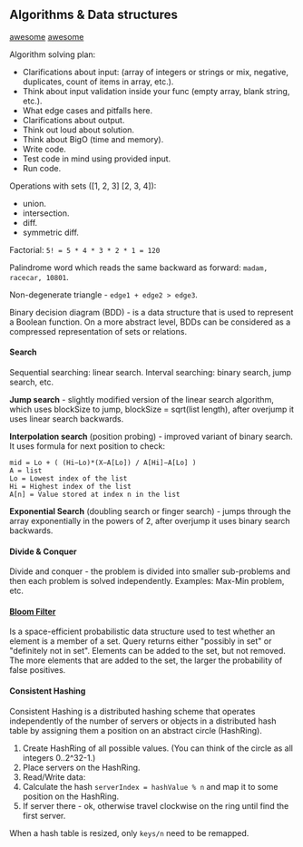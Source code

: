 Algorithms & Data structures
-

[awesome](https://github.com/tayllan/awesome-algorithms)
[awesome](https://github.com/gaerae/awesome-algorithms-education)

Algorithm solving plan:
* Clarifications about input:
  (array of integers or strings or mix, negative, duplicates, count of items in array, etc.).
* Think about input validation inside your func (empty array, blank string, etc.).
* What edge cases and pitfalls here.
* Clarifications about output.
* Think out loud about solution.
* Think about BigO (time and memory).
* Write code.
* Test code in mind using provided input.
* Run code.

Operations with sets ([1, 2, 3] [2, 3, 4]):
* union.
* intersection.
* diff.
* symmetric diff.

Factorial: `5! = 5 * 4 * 3 * 2 * 1 = 120`

Palindrome word which reads the same backward as forward: `madam, racecar, 10801`.

Non-degenerate triangle - `edge1 + edge2 > edge3`.

Binary decision diagram (BDD) -  is a data structure
that is used to represent a Boolean function.
On a more abstract level, BDDs can be considered
as a compressed representation of sets or relations.

#### Search

Sequential searching: linear search.
Interval searching: binary search, jump search, etc.

**Jump search** - slightly modified version of the linear search algorithm,
which uses blockSize to jump, blockSize = sqrt(list length),
after overjump it uses linear search backwards.

**Interpolation search** (position probing) - improved variant of binary search.
It uses formula for next position to check:
````
mid = Lo + ( (Hi−Lo)*(X−A[Lo]) / A[Hi]−A[Lo] )
A = list
Lo = Lowest index of the list
Hi = Highest index of the list
A[n] = Value stored at index n in the list
````

**Exponential Search** (doubling search or finger search) - jumps through the array
exponentially in the powers of 2, after overjump it uses binary search backwards.

#### Divide & Conquer

Divide and conquer - the problem is divided into smaller sub-problems and then each problem is solved independently.
Examples: Max-Min problem, etc.

#### [Bloom Filter](https://monosnap.com/file/pgYT6nOzrYcA9Y7Qx5Ed8EGDAO2QvX)

Is a space-efficient probabilistic data structure
used to test whether an element is a member of a set.
Query returns either "possibly in set" or "definitely not in set".
Elements can be added to the set, but not removed.
The more elements that are added to the set, the larger the probability of false positives.

#### Consistent Hashing

Consistent Hashing is a distributed hashing scheme
that operates independently of the number of servers or objects in a distributed hash table
by assigning them a position on an abstract circle (HashRing).

1. Create HashRing of all possible values.
   (You can think of the circle as all integers 0..2^32-1.)
2. Place servers on the HashRing.
3. Read/Write data:
  1. Calculate the hash `serverIndex = hashValue % n` and map it to some position on the HashRing.
  2. If server there - ok, otherwise travel clockwise on the ring until find the first server.

When a hash table is resized, only `keys/n` need to be remapped.
